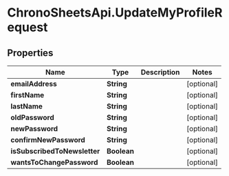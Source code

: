 # ChronoSheetsApi.UpdateMyProfileRequest

## Properties

Name | Type | Description | Notes
------------ | ------------- | ------------- | -------------
**emailAddress** | **String** |  | [optional] 
**firstName** | **String** |  | [optional] 
**lastName** | **String** |  | [optional] 
**oldPassword** | **String** |  | [optional] 
**newPassword** | **String** |  | [optional] 
**confirmNewPassword** | **String** |  | [optional] 
**isSubscribedToNewsletter** | **Boolean** |  | [optional] 
**wantsToChangePassword** | **Boolean** |  | [optional] 


